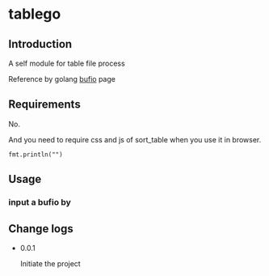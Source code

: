 # tablego
## Introduction
A self module for table file process

Reference by golang [bufio][] page

## Requirements
No.

And you need to require css and js of sort_table when you use it in browser.
```golang
fmt.println("")
```

## Usage
### input a bufio by

## Change logs
* 0.0.1

	Initiate the project

[bufio]:	https://github.com/golang/go/tree/master/src/bufio
